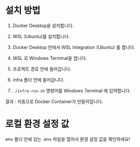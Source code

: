 # 설치 방법

1. Docker Desktop을 설치합니다. 

2. WSL (Ubuntu)를 설치합니다.

3. Docker Desktop 안에서 WSL Integration (Ubuntu) 를 켭니다. 

4. WSL 로 Windows Terminal을 엽니다. 

5. 프로젝트 경로 안에 들어갑니다. 

6. infra 폴더 안에 들어갑니다. 

7. `./infra-run.sh` 명령어를 Windows Terminal 에 입력합니다.

결과 : 자동으로 Docker Container가 만들어집니다. 

# 로컬 환경 설정 값

env 폴더 안에 있는 .env 파일을 열어서 환경 설정 값을 확인하세요!
